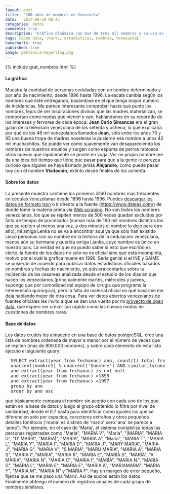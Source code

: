 ```yaml
---
layout: post
title:  "100 años de nombres en Venezuela"
date:   2017-08-19 08:43
categories: datos
comments: true
description: "Gráfica dinámica con mas de tres mil nombres y su uso en Venezuela. Mira que tan común fue tu nombre entre los años 1896 y 1996"
tags: [open data, charts, estadísticas, nombres, Venezuela]
havecharts: true
published: true
image: petronila-mayerling.png
---
```


{% include graf_nombres.html %}

<h4>La gráfica</h4>
Muestra la cantidad de personas ceduladas con un nombre determinado y por año de nacimiento, desde 1896 hasta 1996. La escala cambia según los nombres que esté entregando, basándose en el que tenga mayor número de incidencias. Me parece interesante comprobar hasta qué punto los nombres, lejos de ser inspiraciones divinas que las madres materializan, se comportan como modas que vienen y van, hablándonos en su recorrido de los intereses y fervores de cáda época. <b>Jean Carlo Simancas</b> era el gran galán de la televisión venezolana de los setenta y ochena, lo que explicaría por qué de los 46 mil venezolanos llamados <b>Jean</b>, sólo entre los años 75 y 95 una buena tropa de madres noveleras le pusieron ese nombre a unos 42 mil muchachitos. Se puede ver cómo suavemente van desapareciendo los nombres de nuestros abuelos y surgen como espuma de perros rabiosos otros nuevos que rápidamente se ponen en voga. Ver mi propio nombre me da una idea del tiempo que tiene que pasar para que a la gente le parezca curioso que alguien se haya llamado jamás <b>Alejandro</b>, como puede pasar hoy con el nombre <b>Visitación</b>, extinto desde finales de los ochenta.

<h4>Sobre los datos
<a href="/data/nombres-venezuela-anual.json" title="Descarga los datos de la gráfica"><i class="fa fa-table" aria-hidden="true"></i></a>&nbsp;
<a href="https://www.dateas.com" title="Funente de los datos"><i class="fa fa-file-text-o" aria-hidden="true"></i></a></h4>
La presente muestra contiene los primeros 3160 nombres más frecuentes en cédulas venezolanas desde 1896 hasta 1996. Puedes <a href="/data/nombres-venezuela-anual.json">descargar los datos en formato json</a> o ir directo a la fuente (<a href="https://www.dateas.com/">https://www.dateas.com/</a>) de donde tomé la materia prima vía
<a href="{% post_url 2017-06-16-PHP-scraping %}">Web scraping</a>. No son todos los nombres venezolanos, los que se repiten menos de 500 veces quedan excluidos por falta de tiempo de procesador (suman más de 160 mil nombres distintos los que se repiten al menos una vez, a dos minutos el nombre lo dejo para otro año), mi amiga Lenka no se va a encontrar aquí ya que sólo han existido cinco personas con su nombre en la historia de la cedulación venezolana, menos aún su hermana y querida amiga Lianka, cuyo nombre es único en nuestro pais. La verdad es que no puedo saber si esto que escribo es cierto, la fuente de los datos no solo no es oficial sino que está incompleta, motivo por el cual la grafica muere en 1996. Sería genial si el INE y SAIME se pusieran de acuerdo para publicar datos estadísticos oficiales basados en nombres y fechas de nacimiento, yo quisiera contarles sobre la incidencia de las cesareas analizada desde el estudio de los días en que nacen los venezolanos (principalmente martes, miércoles y jueves, supongo que por comodidad del equipo de cirugía que programa la intervención quirúrgica), pero la falta de material oficial en qué basarme me deja hablando mejor de otra cosa. Para ver datos abiertos venezolanos de fuentes oficiales les invito a que se den una vuelta por mi <a href="{% post_url 2017-08-04-datos-abiertos %}">proyecto de open data</a>, que espero ver crecer tan rápido como las nuevas modas en cuestiones de nombres raros.
<br/>
<h4>Base de datos</h4>
Los datos crudos los almacené en una base de datos postgreSQL, creé una lista de nombres ordenada de mayor a menor por el número de veces que se repiten (más de 800.000 nombres), y sobre cada elemento de esta lista ejecuto el siguiente query:

<pre>
  SELECT extract(year from fechanac) ano, count(1) total from dateas where 
  unaccent(nombre1) % unaccent('$nombre') AND similarity(unaccent(nombre1), unaccent('$nombre')) > 0.7
  and extract(year from fechanac) is not null 
  and extract(year from fechanac) >1895
  and extract(year from fechanac) <1997
  group by ano
  order by ano asc
</pre>

que básicamente compara el nombre sin acento con cada uno de los que están en la base de datos y luego al grupo obtenido lo filtra por nivel de similaridad, donde el 0.7 basta para identificar como iguales los que se diferencien solo por espacios, caracteres extraños y otros pequeños detalles fonéticos ('maria' es distinto de 'mario' pero 'ana' se parece a 'anna'). 
Por ejemplo, en el caso de 'María', el sistema contabiliza todas las personas registradas como "Maria", "MARIA   V", "María", "|MARIA", "MARIA D", "D' MARÍA", "MARIA|", "MARIÁ", "MARIA  A", "Marìa", "MARIA T", "MARIA L", "MARIA  Y", "MARIA         I", "MARIA         D", "MARIA J", "MARY MARIA", "MARIA  J", "MARIA         G", "MARIA V", "S MARIA", "MARU MARIA", "MARIA   A", "MARIA  S", "MARIA  I", "MARIA", "MARIA R", "MARIA         E", "MARIA S", "MARÍA", "A MARIA", "MARIA         N", "MARIA C", "MARIA I", "MARÌA", "MARIA N.", "MARIA G", "MARIA         L", "MARIA   E", "MARIA E", "MARIA A", "MARIAMARIA", "MARIA Y", "MARIA M", "MARIA N" y "MARIA F". Hay un margen de error pequeño, fíjense que se me pasó una 'Maru'. Así de sucios están los datos. Finalmente obtengo el numero de registros anuales de cada grupo de nombres similares.

